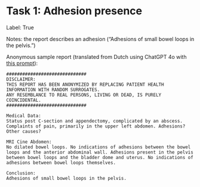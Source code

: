 # Task 1: Adhesion presence
Label: True

Notes: the report describes an adhesion (“Adhesions of small bowel loops in the pelvis.”)

Anonymous sample report (translated from Dutch using ChatGPT 4o with <a href="https://github.com/DIAGNijmegen/LLM_data_extractor/blob/2be30cb35ec58b7e3c9244411624538feecc93ca/data_extractor/prompt_templates/translation/system_prompt.txt" target="_blank">this prompt</a>):
```
##############################
DISCLAIMER: 
THIS REPORT HAS BEEN ANONYMIZED BY REPLACING PATIENT HEALTH INFORMATION WITH RANDOM SURROGATES.
ANY RESEMBLANCE TO REAL PERSONS, LIVING OR DEAD, IS PURELY COINCIDENTAL.
##############################

Medical Data:
Status post C-section and appendectomy, complicated by an abscess. Complaints of pain, primarily in the upper left abdomen. Adhesions? Other causes?

MRI Cine Abdomen:
No dilated bowel loops. No indications of adhesions between the bowel loops and the anterior abdominal wall. Adhesions present in the pelvis between bowel loops and the bladder dome and uterus. No indications of adhesions between bowel loops themselves.

Conclusion:
Adhesions of small bowel loops in the pelvis.
```
